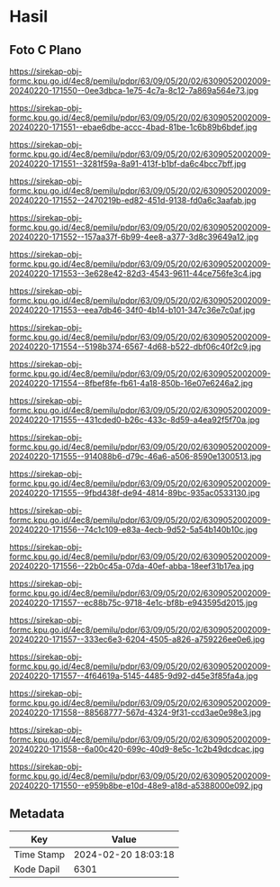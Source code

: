 # Hasil

## Foto C Plano

https://sirekap-obj-formc.kpu.go.id/4ec8/pemilu/pdpr/63/09/05/20/02/6309052002009-20240220-171550--0ee3dbca-1e75-4c7a-8c12-7a869a564e73.jpg

https://sirekap-obj-formc.kpu.go.id/4ec8/pemilu/pdpr/63/09/05/20/02/6309052002009-20240220-171551--ebae6dbe-accc-4bad-81be-1c6b89b6bdef.jpg

https://sirekap-obj-formc.kpu.go.id/4ec8/pemilu/pdpr/63/09/05/20/02/6309052002009-20240220-171551--3281f59a-8a91-413f-b1bf-da6c4bcc7bff.jpg

https://sirekap-obj-formc.kpu.go.id/4ec8/pemilu/pdpr/63/09/05/20/02/6309052002009-20240220-171552--2470219b-ed82-451d-9138-fd0a6c3aafab.jpg

https://sirekap-obj-formc.kpu.go.id/4ec8/pemilu/pdpr/63/09/05/20/02/6309052002009-20240220-171552--157aa37f-6b99-4ee8-a377-3d8c39649a12.jpg

https://sirekap-obj-formc.kpu.go.id/4ec8/pemilu/pdpr/63/09/05/20/02/6309052002009-20240220-171553--3e628e42-82d3-4543-9611-44ce756fe3c4.jpg

https://sirekap-obj-formc.kpu.go.id/4ec8/pemilu/pdpr/63/09/05/20/02/6309052002009-20240220-171553--eea7db46-34f0-4b14-b101-347c36e7c0af.jpg

https://sirekap-obj-formc.kpu.go.id/4ec8/pemilu/pdpr/63/09/05/20/02/6309052002009-20240220-171554--5198b374-6567-4d68-b522-dbf06c40f2c9.jpg

https://sirekap-obj-formc.kpu.go.id/4ec8/pemilu/pdpr/63/09/05/20/02/6309052002009-20240220-171554--8fbef8fe-fb61-4a18-850b-16e07e6246a2.jpg

https://sirekap-obj-formc.kpu.go.id/4ec8/pemilu/pdpr/63/09/05/20/02/6309052002009-20240220-171555--431cded0-b26c-433c-8d59-a4ea92f5f70a.jpg

https://sirekap-obj-formc.kpu.go.id/4ec8/pemilu/pdpr/63/09/05/20/02/6309052002009-20240220-171555--914088b6-d79c-46a6-a506-8590e1300513.jpg

https://sirekap-obj-formc.kpu.go.id/4ec8/pemilu/pdpr/63/09/05/20/02/6309052002009-20240220-171555--9fbd438f-de94-4814-89bc-935ac0533130.jpg

https://sirekap-obj-formc.kpu.go.id/4ec8/pemilu/pdpr/63/09/05/20/02/6309052002009-20240220-171556--74c1c109-e83a-4ecb-9d52-5a54b140b10c.jpg

https://sirekap-obj-formc.kpu.go.id/4ec8/pemilu/pdpr/63/09/05/20/02/6309052002009-20240220-171556--22b0c45a-07da-40ef-abba-18eef31b17ea.jpg

https://sirekap-obj-formc.kpu.go.id/4ec8/pemilu/pdpr/63/09/05/20/02/6309052002009-20240220-171557--ec88b75c-9718-4e1c-bf8b-e943595d2015.jpg

https://sirekap-obj-formc.kpu.go.id/4ec8/pemilu/pdpr/63/09/05/20/02/6309052002009-20240220-171557--333ec6e3-6204-4505-a826-a759226ee0e6.jpg

https://sirekap-obj-formc.kpu.go.id/4ec8/pemilu/pdpr/63/09/05/20/02/6309052002009-20240220-171557--4f64619a-5145-4485-9d92-d45e3f85fa4a.jpg

https://sirekap-obj-formc.kpu.go.id/4ec8/pemilu/pdpr/63/09/05/20/02/6309052002009-20240220-171558--88568777-567d-4324-9f31-ccd3ae0e98e3.jpg

https://sirekap-obj-formc.kpu.go.id/4ec8/pemilu/pdpr/63/09/05/20/02/6309052002009-20240220-171558--6a00c420-699c-40d9-8e5c-1c2b49dcdcac.jpg

https://sirekap-obj-formc.kpu.go.id/4ec8/pemilu/pdpr/63/09/05/20/02/6309052002009-20240220-171550--e959b8be-e10d-48e9-a18d-a5388000e092.jpg


## Metadata

| Key        | Value               |
| ---------- | ------------------- |
| Time Stamp | 2024-02-20 18:03:18 |
| Kode Dapil | 6301                |




